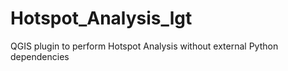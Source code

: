 # Hotspot_Analysis_lgt
QGIS plugin to perform Hotspot Analysis without external Python dependencies
